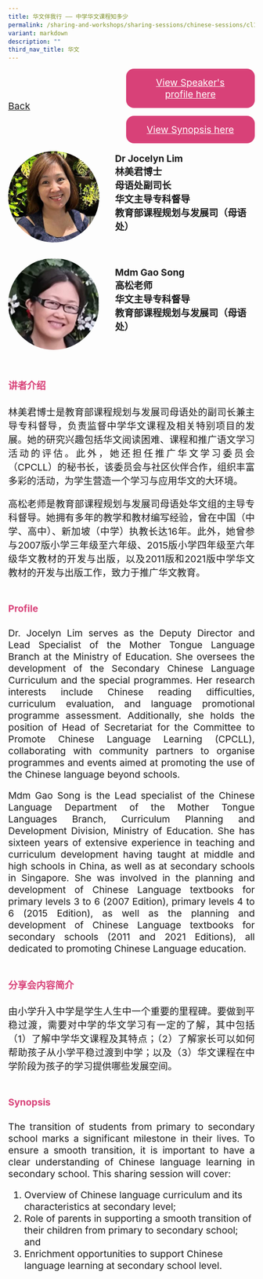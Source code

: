 ```yaml
---
title: 华文伴我行 —— 中学华文课程知多少
permalink: /sharing-and-workshops/sharing-sessions/chinese-sessions/cl12/
variant: markdown
description: ""
third_nav_title: 华文
---
```

<style>
.entry-title{
  font-size: 2.25rem;
  font-weight: 700;
  margin-bottom: 2rem;
  text-align: center;
}
.entry-content p{
  text-align: justify;
}

.entry-title.supported-by{
  margin-bottom: 0;
  margin-top: 3rem;
}

.entry-content .buttons-container{
  align-items: center;
  column-gap: 1rem;
  display: flex;
  flex-wrap: wrap;
  justify-content: center;
}
.entry-content .buttons-container .btn-link{
  background-color: #7431e8;
  border-radius: 0.4rem;
  color: #fff;
  font-size: 1.5rem;
  margin-bottom: 1rem;
  padding: 15px 20px;
  text-align: center;
  text-decoration: none;
  width: 15rem;
}
.entry-content .buttons-container .btn-link:hover{
  background-color: lightgrey;
}

.entry-content.sharing-sessions{
  align-items: center;
  display: flex;
  flex-direction: column;
  row-gap: 1.5rem;
}
.entry-content.sharing-sessions .session-item{
  align-items: flex-start;
  background-color:#d84178;
  border-radius: 0.5rem;
  color: #ffffff;
  row-gap: 2rem;
  display: flex;
  font-size: 1.1rem;
  flex-direction: column;
  line-height: 1.2;
  justify-content: space-between;
  margin-bottom: 2rem;
  padding: 1rem;
  width: 100%;
}
.entry-content.sharing-sessions .session-item .lower-wrapper{
  display: flex;
  flex-direction: column;
  row-gap: 2rem;
  width: 100%;
}
.entry-content.sharing-sessions .session-item .session-link{
  border: 2px solid lightgrey;
  border-radius: 0.5rem;
  padding: 1rem;
  text-align: center;
}
.entry-content.sharing-sessions .session-item .session-link a{
  color: #ffffff;
}

.entry-content.sharing-sessions.malay-sessions .session-item{
  background-color: #a3c864;
}

.entry-content.sharing-sessions.tamil-sessions .session-item,
.entry-content.sharing-sessions.preschools-exhibitors .session-item{
  background-color: #9b4490;
}

.entry-content.sharing-sessions.english-sessions .session-item{
  background-color: #fa0;
}

.entry-content.sharing-sessions.primary-secondary-exhibitors .session-item{
  background-color: #a3c864;
}

.entry-content.sharing-sessions .session-item .session-link:hover{
  background-color: lightgrey;
}

.entry-content.sharing-session-item{
  font-size: 1.2rem;
}
.entry-content.sharing-session-item .sharing-sessions-nav{
  align-items: center;
  column-gap: 1rem;
  display: flex;
  flex-wrap: wrap;
  justify-content: space-between;
  padding-bottom: 1rem;
}
.entry-content.sharing-session-item .sharing-sessions-nav .inner-nav-wrapper{
  column-gap: 1rem;
  display: flex;
  flex: 2;
  flex-wrap: wrap;
  justify-content: flex-end;
  row-gap: 1rem;
}
.entry-content.sharing-session-item .sharing-sessions-nav .inner-nav-wrapper .nav-btn{
  background-color: #d84178;
  border-radius: 1rem;
  color: #fff;
  padding: 1rem 2rem;
  text-align: center;
  width: 100%;
}
.entry-content.sharing-session-item.malay-session .sharing-sessions-nav .inner-nav-wrapper .nav-btn{
  background-color: #a3c864;
}
.entry-content.sharing-session-item.tamil-session .sharing-sessions-nav .inner-nav-wrapper .nav-btn{
  background-color: #9b4490;
}
.entry-content.sharing-session-item.english-session .sharing-sessions-nav .inner-nav-wrapper .nav-btn{
  background-color: #fa0;
}
.entry-content.sharing-session-item .sharing-sessions-nav .inner-nav-wrapper .nav-btn:hover{
  background-color: lightgrey;
}
.entry-content.sharing-session-item .profile-wrapper{
  align-items: center;
  display: flex;
  flex-direction: row;
  column-gap: 2rem;
}
.entry-content.sharing-session-item .profile-wrapper > div{
  flex: 1;
}
.entry-content.sharing-session-item .profile-photo-container{
  align-items: center;
  column-gap: 1rem;
  display: flex;
  flex-wrap: wrap;
  justify-content: space-between;
  row-gap: 1rem;
}
.entry-content.sharing-session-item .profile-photo{
  align-items: center;
  column-gap: 2rem;
  display: flex;
  flex-wrap: wrap;
  justify-content: center;
  row-gap: 2rem;
  margin-bottom: 2rem;
}
.entry-content.sharing-session-item .profile-photo img{
  border-radius: 100px;
  width: 200px;
}
.entry-content.sharing-session-item.awardee-item .profile-photo{
  width: 100%;
}
.entry-content.sharing-session-item .profile-name{
  font-weight: 700;
  margin-bottom: 3rem;
}
.entry-content.sharing-session-item h4{
  color: #d84178;
}
.entry-content.sharing-session-item.malay-session h4{
  color: #a3c864;
}
.entry-content.sharing-session-item.tamil-session h4{
  color: #9b4490;
}
.entry-content.sharing-session-item.english-session h4{
  color: #fa0;
}
.entry-content.sharing-session-item.awardee-item h3,
.entry-content.sharing-session-item.awardee-item h4{
  color: #4372d6;
}
.entry-content.sharing-session-item .section-wrapper{
  margin-bottom: 3rem;
}

.entry-content.awardees-container h4{
  font-weight: 700;
  margin-bottom: 3rem;
}
.entry-content.awardees-container a{
  text-decoration: none;
}
.entry-content.awardees-container .section-wrapper{
  margin-bottom: 10rem;
}
.entry-content.awardees-container .section-row{
  column-gap: 1rem;
  display: flex;
  flex-wrap: wrap;
  justify-content: space-around;
  row-gap: 1rem;
}
.entry-content.awardees-container .section-column{
  width: 30%;
}
.entry-content.awardees-container .awardee-wrapper{
  align-items: center;
  display: flex;
  flex-direction: column;
  justify-content: center;
  row-gap: 1rem;
}
.entry-content.awardees-container .awardee-wrapper .awardee-pic{
  width: 10rem;
}
.entry-content.awardees-container .awardee-wrapper .awardee-profile{
  color: #484848;
  text-align: center;
}
.entry-content.awardees-container .awardee-wrapper .name-english{
  font-size: 1.25rem;
  margin-bottom: 1rem;
}
.entry-content.awardees-container .awardee-wrapper .name-chinese{
  font-size: 1.25rem;
  margin-bottom: 1rem;
}

.entry-content .btntop{
  position: fixed;
  float: right;
  bottom: 20px;
  right: 80px;
  z-index: 99;
  border: none;
  background-color: #3bb9ff;
  cursor: pointer;
  padding: 15px;
  border-radius: 4px;
  color: #fff;
  font-weight: 600;
}

.coming-soon{
  color: #7431e8;
  font-size: 2rem;
  font-weight: 700;
  margin-top: 3rem;
  text-align: center;
}

@media all and (min-width: 40rem ){
  .entry-content.sharing-sessions{
    align-items: flex-start;
    display: flex;
    flex-direction: column;
    row-gap: 1.5rem;
  }

  .entry-content.sharing-session-item .profile-wrapper > div{
    flex: 0 1 auto;
  }
  
  .entry-content.sharing-sessions .session-item .lower-wrapper{
    align-items: center;
    flex-direction: row;
    justify-content: space-between;
  }

  .entry-content.sharing-session-item .sharing-sessions-nav .inner-nav-wrapper .nav-btn{
    width: 45%;
  }
}
</style>

<div class="entry-content sharing-session-item">
<div class="sharing-sessions-nav">
<a href="/sharing-and-workshops/sharing-sessions/chinese-sessions/">Back</a>
<div class="inner-nav-wrapper">
<a class="nav-btn" href="#C1">View Speaker's profile here</a>
<a class="nav-btn" href="#C2">View Synopsis here</a>
</div>
</div>

<div class="profiles-container">
<div class="profile-wrapper">
<div class="profile-photo">
<img alt="Jocelyn Lim" src="/images/Sharing_sessions/jocelyn-lim.jpg">
</div>
<div class="profile-name">
Dr Jocelyn Lim<br>
林美君博士<br>
母语处副司长<br>
华文主导专科督导<br>
教育部课程规划与发展司（母语处）
</div>
</div>
<div class="profile-wrapper">
<div class="profile-photo">
<img alt="Gao Song" src="/images/Sharing_sessions/gao-song.jpg">
</div>
<div class="profile-name">
Mdm Gao Song<br>
高松老师<br>
华文主导专科督导<br>
教育部课程规划与发展司（母语处）
</div>
</div>
</div>

<div class="section-wrapper">
<h4 id="C1">讲者介绍</h4>
<p>
林美君博士是教育部课程规划与发展司母语处的副司长兼主导专科督导，负责监督中学华文课程及相关特别项目的发展。她的研究兴趣包括华文阅读困难、课程和推广语文学习活动的评估。此外，她还担任推广华文学习委员会（CPCLL）的秘书长，该委员会与社区伙伴合作，组织丰富多彩的活动，为学生营造一个学习与应用华文的大环境。
</p>
<p>
高松老师是教育部课程规划与发展司母语处华文组的主导专科督导。她拥有多年的教学和教材编写经验，曾在中国（中学、高中）、新加坡（中学）执教长达16年。此外，她曾参与2007版小学三年级至六年级、2015版小学四年级至六年级华文教材的开发与出版，以及2011版和2021版中学华文教材的开发与出版工作，致力于推广华文教育。
</p>
</div>

<div class="section-wrapper">
<h4>Profile</h4>
<p>
Dr. Jocelyn Lim serves as the Deputy Director and Lead Specialist of the Mother Tongue Language Branch at the Ministry of Education. She oversees the development of the Secondary Chinese Language Curriculum and the special programmes. Her research interests include Chinese reading difficulties, curriculum evaluation, and language promotional programme assessment. Additionally, she holds the position of Head of Secretariat for the Committee to Promote Chinese Language Learning (CPCLL), collaborating with community partners to organise programmes and events aimed at promoting the use of the Chinese language beyond schools.
</p>
<p>
Mdm Gao Song is the Lead specialist of the Chinese Language Department of the Mother Tongue Languages Branch, Curriculum Planning and Development Division, Ministry of Education. She has sixteen years of extensive experience in teaching and curriculum development having taught at middle and high schools in China, as well as at secondary schools in Singapore. She was involved in the planning and development of Chinese Language textbooks for primary levels 3 to 6 (2007 Edition), primary levels 4 to 6 (2015 Edition), as well as the planning and development of Chinese Language textbooks for secondary schools (2011 and 2021 Editions), all dedicated to promoting Chinese Language education.
</p>
</div>

<div class="section-wrapper">
<h4 id="C2">分享会内容简介</h4> 
<p>
由小学升入中学是学生人生中一个重要的里程碑。要做到平稳过渡，需要对中学的华文学习有一定的了解，其中包括（1）了解中学华文课程及其特点；（2）了解家长可以如何帮助孩子从小学平稳过渡到中学；以及（3）华文课程在中学阶段为孩子的学习提供哪些发展空间。
</p>
</div>

<div class="section-wrapper">
<h4>Synopsis</h4> 
<p>
The transition of students from primary to secondary school marks a significant milestone in their lives. To ensure a smooth transition, it is important to have a clear understanding of Chinese language learning in secondary school. This sharing session will cover:
</p>
<ol>
<li>Overview of Chinese language curriculum and its characteristics at secondary level;</li>
<li>Role of parents in supporting a smooth transition of their children from primary to secondary school; and</li>
<li>Enrichment opportunities to support Chinese language learning at secondary school level.</li>
</ol>
</div>

<div class="section-wrapper">
</div>
</div>